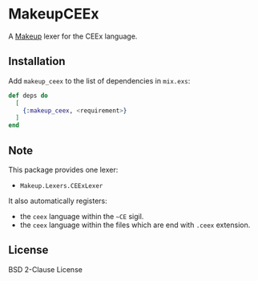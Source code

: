# MakeupCEEx

A [Makeup](https://github.com/elixir-makeup/makeup/) lexer for the CEEx language.

## Installation

Add `makeup_ceex` to the list of dependencies in `mix.exs`:

```elixir
def deps do
  [
    {:makeup_ceex, <requirement>}
  ]
end
```

## Note

This package provides one lexer:

- `Makeup.Lexers.CEExLexer`

It also automatically registers:

- the `ceex` language within the `~CE` sigil.
- the `ceex` language within the files which are end with `.ceex` extension.

## License

BSD 2-Clause License
